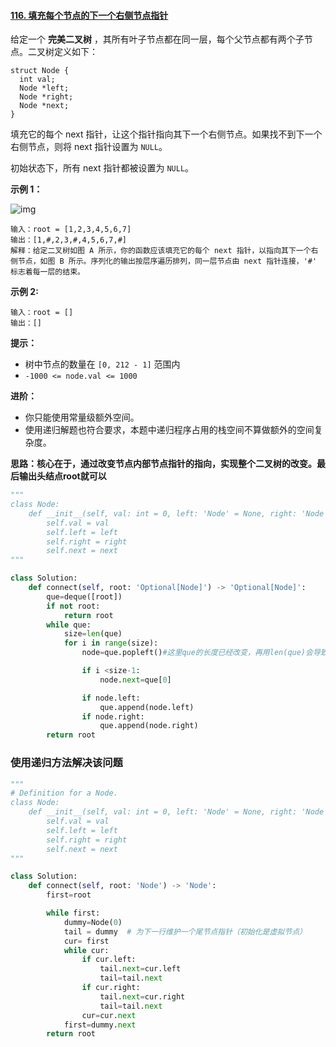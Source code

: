 #### [116. 填充每个节点的下一个右侧节点指针](https://leetcode.cn/problems/populating-next-right-pointers-in-each-node/)



给定一个 **完美二叉树** ，其所有叶子节点都在同一层，每个父节点都有两个子节点。二叉树定义如下：

```
struct Node {
  int val;
  Node *left;
  Node *right;
  Node *next;
}
```

填充它的每个 next 指针，让这个指针指向其下一个右侧节点。如果找不到下一个右侧节点，则将 next 指针设置为 `NULL`。

初始状态下，所有 next 指针都被设置为 `NULL`。

 

**示例 1：**

![img](https://assets.leetcode.com/uploads/2019/02/14/116_sample.png)

```
输入：root = [1,2,3,4,5,6,7]
输出：[1,#,2,3,#,4,5,6,7,#]
解释：给定二叉树如图 A 所示，你的函数应该填充它的每个 next 指针，以指向其下一个右侧节点，如图 B 所示。序列化的输出按层序遍历排列，同一层节点由 next 指针连接，'#' 标志着每一层的结束。
```



**示例 2:**

```
输入：root = []
输出：[]
```

 

**提示：**

- 树中节点的数量在 `[0, 212 - 1]` 范围内
- `-1000 <= node.val <= 1000`

 

**进阶：**

- 你只能使用常量级额外空间。
- 使用递归解题也符合要求，本题中递归程序占用的栈空间不算做额外的空间复杂度。

**思路：核心在于，通过改变节点内部节点指针的指向，实现整个二叉树的改变。最后输出头结点root就可以**

```python
"""
class Node:
    def __init__(self, val: int = 0, left: 'Node' = None, right: 'Node' = None, next: 'Node' = None):
        self.val = val
        self.left = left
        self.right = right
        self.next = next
"""

class Solution:
    def connect(self, root: 'Optional[Node]') -> 'Optional[Node]':
        que=deque([root])
        if not root:
            return root
        while que:
            size=len(que)
            for i in range(size):
                node=que.popleft()#这里que的长度已经改变，再用len(que)会导致前后不统一，需要提前用size固定一个len(que)值

                if i <size-1:
                    node.next=que[0]

                if node.left:
                    que.append(node.left)
                if node.right:
                    que.append(node.right)
        return root
```

### 使用递归方法解决该问题

```Python
"""
# Definition for a Node.
class Node:
    def __init__(self, val: int = 0, left: 'Node' = None, right: 'Node' = None, next: 'Node' = None):
        self.val = val
        self.left = left
        self.right = right
        self.next = next
"""

class Solution:
    def connect(self, root: 'Node') -> 'Node':
        first=root

        while first:
            dummy=Node(0)
            tail = dummy  # 为下一行维护一个尾节点指针（初始化是虚拟节点）
            cur= first
            while cur:
                if cur.left:
                    tail.next=cur.left
                    tail=tail.next
                if cur.right:
                    tail.next=cur.right
                    tail=tail.next
                cur=cur.next
            first=dummy.next
        return root
```

